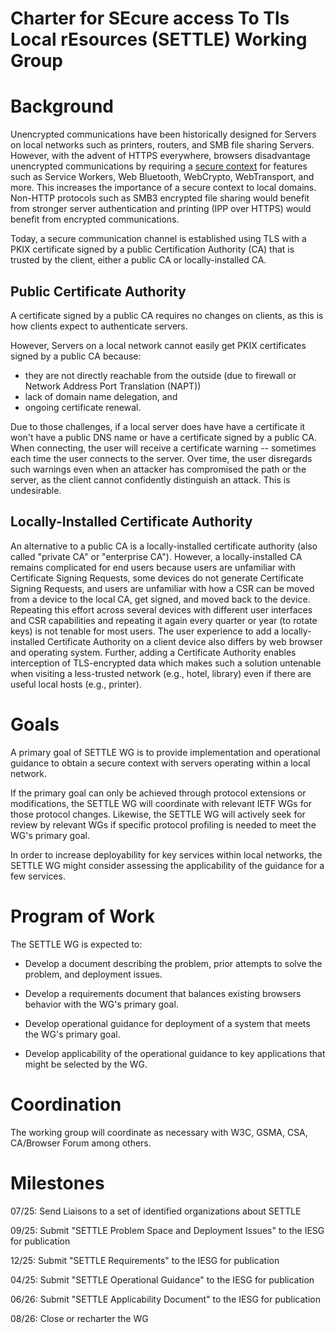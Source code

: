 # Charter for SEcure access To Tls Local rEsources (SETTLE) Working Group

# Background

Unencrypted communications have been historically designed for Servers
on local networks such as printers, routers, and SMB file sharing Servers.
However, with the advent of HTTPS everywhere, browsers disadvantage
unencrypted communications by requiring a [secure context](https://www.w3.org/TR/secure-contexts)
for features such as Service Workers, Web Bluetooth, WebCrypto,
WebTransport, and more. This increases the importance of a secure
context to local domains. Non-HTTP protocols such as SMB3 encrypted
file sharing would benefit from stronger server authentication and
printing (IPP over HTTPS) would benefit from encrypted communications.

Today, a secure communication channel is established using TLS with a PKIX
certificate signed by a public Certification Authority (CA) that is trusted
by the client, either a public CA or locally-installed CA.


## Public Certificate Authority

A certificate signed by a public CA requires no changes on clients, as
this is how clients expect to authenticate servers.

However, Servers on a local network cannot easily get PKIX
certificates signed by a public CA because:

  * they are not directly reachable from the outside (due to firewall or Network Address
    Port Translation (NAPT))
  * lack of domain name delegation, and
  * ongoing certificate renewal.

Due to those challenges, if a local server does have have a
certificate it won't have a public DNS name or have a certificate
signed by a public CA.  When connecting, the user will receive a
certificate warning -- sometimes each time the user connects to the
server.  Over time, the user disregards such warnings even when an
attacker has compromised the path or the server, as the client cannot
confidently distinguish an attack.  This is undesirable.

## Locally-Installed Certificate Authority

An alternative to a public CA is a locally-installed certificate
authority (also called "private CA" or "enterprise CA").  However, a
locally-installed CA remains complicated for end users because users
are unfamiliar with Certificate Signing Requests, some devices do not
generate Certificate Signing Requests, and users are unfamiliar with
how a CSR can be moved from a device to the local CA, get signed, and
moved back to the device. Repeating this effort across several devices
with different user interfaces and CSR capabilities and repeating it
again every quarter or year (to rotate keys) is not tenable for most
users. The user experience to add a locally-installed Certificate
Authority on a client device also differs by web browser and operating
system.  Further, adding a Certificate Authority enables interception
of TLS-encrypted data which makes such a solution untenable when
visiting a less-trusted network (e.g., hotel, library) even if there
are useful local hosts (e.g., printer).

# Goals

A primary goal of SETTLE WG is to provide implementation and operational
guidance to obtain a secure context with servers operating within a local
network.

If the primary goal can only be achieved through protocol extensions or modifications,
the SETTLE WG will coordinate with relevant IETF WGs for those protocol changes. Likewise,
the SETTLE WG will actively seek for review by relevant WGs if specific protocol
profiling is needed to meet the WG's primary goal.

In order to increase deployability for key services within local networks, the SETTLE WG
might consider assessing the applicability of the guidance for a few services.

# Program of Work

The SETTLE WG is expected to:

* Develop a document describing the problem, prior attempts to solve the problem, and deployment
issues.

* Develop a requirements document that balances existing browsers behavior with the WG's primary goal.

* Develop operational guidance for deployment of a system that meets the WG's primary goal.

* Develop applicability of the operational guidance to key applications that might be selected by the WG.

# Coordination

The working group will coordinate as necessary with W3C, GSMA, CSA, CA/Browser Forum among others.

# Milestones

07/25: Send Liaisons to a set of identified organizations about SETTLE

09/25: Submit "SETTLE Problem Space and Deployment Issues" to the IESG for publication

12/25: Submit "SETTLE Requirements" to the IESG for publication

04/25: Submit "SETTLE Operational Guidance" to the IESG for publication

06/26: Submit "SETTLE Applicability Document" to the IESG for publication

08/26: Close or recharter the WG
